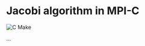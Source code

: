 # Jacobi algorithm in MPI-C

![C Make](https://github.com/bissim/Jacobi-MPI/workflows/C%20Make/badge.svg)

...
